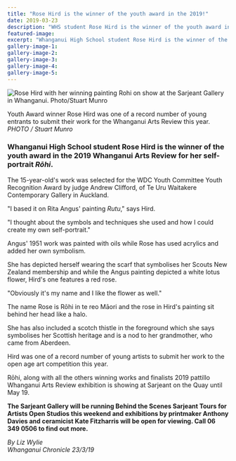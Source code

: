 ```yaml
---
title: "Rose Hird is the winner of the youth award in the 2019!"
date: 2019-03-23
description: "WHS student Rose Hird is the winner of the youth award in the 2019 Whanganui Arts Review for her self-portrait Rōhi..."
featured-image: 
excerpt: "Whanganui High School student Rose Hird is the winner of the youth award in the 2019 Whanganui Arts Review for her self-portrait Rōhi."
gallery-image-1: 
gallery-image-2: 
gallery-image-3: 
gallery-image-4: 
gallery-image-5: 
---
```


<p><span><img src="https://www.nzherald.co.nz/resizer/xlFn5VaAYqzzdqaMNa6Pfw6USFg=/620x945/smart/filters:quality(70)/arc-anglerfish-syd-prod-nzme.s3.amazonaws.com/public/OXYL4GXTRBFULCCC4Y6DJQELVQ.jpg" alt="Rose Hird with her winning painting Rohi on show at the Sarjeant Gallery in Whanganui. Photo/Stuart Munro" /></span></p>
<p><span>Youth Award winner Rose Hird was one of a record number of young entrants to submit their work for the Whanganui Arts Review this year. <br /><em>PHOTO / Stuart Munro</em></span></p>
<h3 class="element element-paragraph">Whanganui High School student Rose Hird is the winner of the youth award in the 2019 Whanganui Arts Review for her self-portrait&nbsp;<em>Rōhi</em>.</h3>
<p class="element element-paragraph">The 15-year-old's work was selected for the WDC Youth Committee Youth Recognition Award by judge Andrew Clifford, of Te Uru Waitakere Contemporary Gallery in Auckland.</p>
<p class="element element-paragraph">"I based it on Rita Angus' painting&nbsp;<em>Rutu</em>," says Hird.</p>
<p class="element element-paragraph">"I thought about the symbols and techniques she used and how I could create my own self-portrait."</p>
<p class="element element-paragraph">Angus' 1951 work was painted with oils while Rose has used acrylics and added her own symbolism.</p>
<p class="element element-paragraph">She has depicted herself wearing the scarf that symbolises her Scouts New Zealand membership and while the Angus painting depicted a white lotus flower, Hird's one features a red rose.</p>
<p class="element element-paragraph">"Obviously it's my name and I like the flower as well."</p>
<p class="element element-paragraph">The name Rose is Rōhi in te reo Māori and the rose in Hird's painting sit behind her head like a halo.</p>
<p class="element element-paragraph">She has also included a scotch thistle in the foreground which she says symbolises her Scottish heritage and is a nod to her grandmother, who came from Aberdeen.</p>
<p class="element element-paragraph">Hird was one of a record number of young artists to submit her work to the open age art competition this year.</p>
<p class="element element-paragraph">Rōhi, along with all the others winning works and finalists 2019 pattillo Whanganui Arts Review exhibition is showing at Sarjeant on the Quay until May 19.</p>
<p class="element element-paragraph"><strong>The Sarjeant Gallery will be running Behind the Scenes Sarjeant Tours for Artists Open Studios this weekend and exhibitions by printmaker Anthony Davies and ceramicist Kate Fitzharris will be open for viewing. Call 06 349 0506 to find out more.</strong></p>
<p><span><em>By Liz Wylie<br />Whanganui Chronicle 23/3/19</em></span></p>

